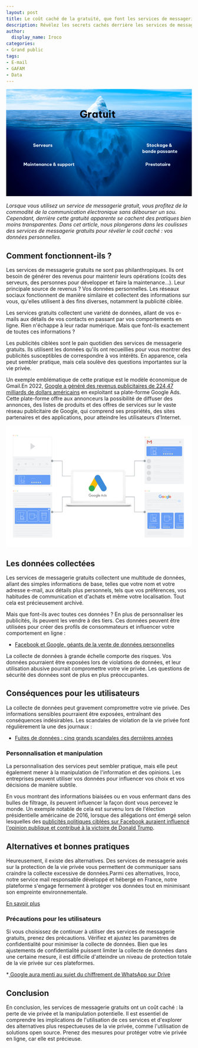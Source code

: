 ```yaml
---
layout: post
title: Le coût caché de la gratuité, que font les services de messagerie gratuits de vos données ?
description: Révélez les secrets cachés derrière les services de messagerie gratuits et découvrez le vrai coût de votre vie privée en ligne.
author:
  display_name: Iroco
categories:
- Grand public
tags:
- E-mail
- GAFAM
- Data
---
```


![Illustration de l'article](/images/cout-cacher/iceberg.png)

*Lorsque vous utilisez un service de messagerie gratuit, vous profitez de la commodité de la communication électronique sans débourser un sou. Cependant, derrière cette gratuité apparente se cachent des pratiques bien moins transparentes. Dans cet article, nous plongerons dans les coulisses des services de messagerie gratuits pour révéler le coût caché : vos données personnelles.*

## Comment fonctionnent-ils ?

Les services de messagerie gratuits ne sont pas philanthropiques. Ils ont besoin de générer des revenus pour maintenir leurs opérations (coûts des serveurs, des personnes pour développer et faire la maintenance...). Leur principale source de revenus ? Vos données personnelles. Les réseaux sociaux fonctionnent de manière similaire et collectent des informations sur vous, qu'elles utilisent à des fins diverses, notamment la publicité ciblée.

Les services gratuits collectent une variété de données, allant de vos e-mails aux détails de vos contacts en passant par vos comportements en ligne. Rien n'échappe à leur radar numérique. Mais que font-ils exactement de toutes ces informations ?

Les publicités ciblées sont le pain quotidien des services de messagerie gratuits. Ils utilisent les données qu'ils ont recueillies pour vous montrer des publicités susceptibles de correspondre à vos intérêts. En apparence, cela peut sembler pratique, mais cela soulève des questions importantes sur la vie privée.

 Un exemple emblématique de cette pratique est le modèle économique de Gmail.En 2022, [Google a généré des revenus publicitaires de 224,47 milliards de dollars américains](https://www.statista.com/statistics/266249/advertising-revenue-of-google/) en exploitant sa plate-forme Google Ads. Cette plate-forme offre aux annonceurs la possibilité de diffuser des annonces, des listes de produits et des offres de services sur le vaste réseau publicitaire de Google, qui comprend ses propriétés, des sites partenaires et des applications, pour atteindre les utilisateurs d'Internet.

 ![Schéma Google ads](images/cout-cacher/google-gmail-ads.png)
 

## Les données collectées

Les services de messagerie gratuits collectent une multitude de données, allant des simples informations de base, telles que votre nom et votre adresse e-mail, aux détails plus personnels, tels que vos préférences, vos habitudes de communication et d'achats et même votre localisation. Tout cela est précieusement archivé.

Mais que font-ils avec toutes ces données ? En plus de personnaliser les publicités, ils peuvent les vendre à des tiers. Ces données peuvent être utilisées pour créer des profils de consommateurs et influencer votre comportement en ligne :

* [Facebook et Google, géants de la vente de données personnelles](https://www.la-croix.com/Economie/Economie-et-entreprises/Facebook-Google-geants-vente-donnees-personnelles-2019-12-29-1201068909)

La collecte de données à grande échelle comporte des risques. Vos données pourraient être exposées lors de violations de données, et leur utilisation abusive pourrait compromettre votre vie privée. Les questions de sécurité des données sont de plus en plus préoccupantes.

## Conséquences pour les utilisateurs

La collecte de données  peut gravement compromettre votre vie privée. Des informations sensibles pourraient être exposées, entraînant des conséquences indésirables. Les scandales de violation de la vie privée font régulièrement la une des journaux :

* [Fuites de données : cinq grands scandales des dernières années](https://ici.radio-canada.ca/nouvelle/1193991/scandale-fuite-vol-renseignements-personnel)

### Personnalisation et manipulation
La personnalisation des services peut sembler pratique, mais elle peut également mener à la manipulation de l'information et des opinions. Les entreprises peuvent utiliser vos données pour influencer vos choix et vos décisions de manière subtile.

En vous montrant des informations biaisées ou en vous enfermant dans des bulles de filtrage, ils peuvent influencer la façon dont vous percevez le monde.  Un exemple notable de cela est survenu lors de l'élection présidentielle américaine de 2016, lorsque des allégations ont émergé selon lesquelles des [publicités politiques ciblées sur Facebook auraient influencé l'opinion publique et contribué à la victoire de Donald Trump](https://www.sudouest.fr/economie/reseaux-sociaux/facebook-et-election-de-donald-trump-un-nouveau-scandale-embarrassant-3124627.php).

## Alternatives et bonnes pratiques

Heureusement, il existe des alternatives. Des services de messagerie axés sur la protection de la vie privée vous permettent de communiquer sans craindre la collecte excessive de données.Parmi ces alternatives, Iroco,  notre service mail responsable développé et hébergé en France, notre plateforme s'engage fermement à protéger vos données tout en minimisant son empreinte environnementale.

[En savoir plus](https://iroco.co/about)

### Précautions pour les utilisateurs

Si vous choisissez de continuer à utiliser des services de messagerie gratuits, prenez des précautions. Vérifiez et ajustez les paramètres de confidentialité pour minimiser la collecte de données. Bien que les ajustements de confidentialité puissent limiter la collecte de données dans une certaine mesure, il est difficile d'atteindre un niveau de protection totale de la vie privée sur ces plateformes.

*[ Google aura menti au sujet du chiffrement de WhatsApp sur Drive](https://www.journaldugeek.com/2021/10/25/google-aura-menti-au-sujet-du-chiffrage-de-whatsapp-sur-drive/)

## Conclusion

En conclusion, les services de messagerie gratuits ont un coût caché : la perte de vie privée et la manipulation potentielle. Il est essentiel de comprendre les implications de l'utilisation de ces services et d'explorer des alternatives plus respectueuses de la vie privée, comme l'utilisation de solutions open source. Prenez des mesures pour protéger votre vie privée en ligne, car elle est précieuse.
